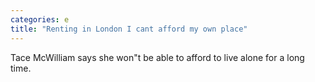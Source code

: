 ```yaml
---
categories: e
title: "Renting in London I cant afford my own place"
---
```

Tace McWilliam says she won"t be able to afford to live alone for a long time.